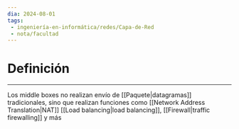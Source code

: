 ```yaml
---
dia: 2024-08-01
tags: 
 - ingeniería-en-informática/redes/Capa-de-Red
 - nota/facultad
---
```

# Definición
---
Los middle boxes no realizan envío de [[Paquete|datagramas]] tradicionales, sino que realizan funciones como [[Network Address Translation|NAT]] [[Load balancing|load balancing]], [[Firewall|traffic firewalling]] y más